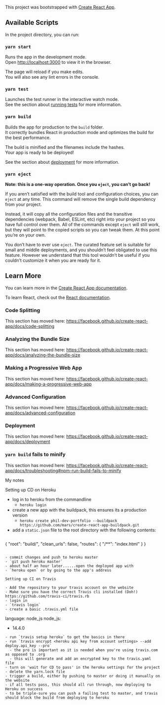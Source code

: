 This project was bootstrapped with [Create React App](https://github.com/facebook/create-react-app).

## Available Scripts

In the project directory, you can run:

### `yarn start`

Runs the app in the development mode.<br />
Open [http://localhost:3000](http://localhost:3000) to view it in the browser.

The page will reload if you make edits.<br />
You will also see any lint errors in the console.

### `yarn test`

Launches the test runner in the interactive watch mode.<br />
See the section about [running tests](https://facebook.github.io/create-react-app/docs/running-tests) for more information.

### `yarn build`

Builds the app for production to the `build` folder.<br />
It correctly bundles React in production mode and optimizes the build for the best performance.

The build is minified and the filenames include the hashes.<br />
Your app is ready to be deployed!

See the section about [deployment](https://facebook.github.io/create-react-app/docs/deployment) for more information.

### `yarn eject`

**Note: this is a one-way operation. Once you `eject`, you can’t go back!**

If you aren’t satisfied with the build tool and configuration choices, you can `eject` at any time. This command will remove the single build dependency from your project.

Instead, it will copy all the configuration files and the transitive dependencies (webpack, Babel, ESLint, etc) right into your project so you have full control over them. All of the commands except `eject` will still work, but they will point to the copied scripts so you can tweak them. At this point you’re on your own.

You don’t have to ever use `eject`. The curated feature set is suitable for small and middle deployments, and you shouldn’t feel obligated to use this feature. However we understand that this tool wouldn’t be useful if you couldn’t customize it when you are ready for it.

## Learn More

You can learn more in the [Create React App documentation](https://facebook.github.io/create-react-app/docs/getting-started).

To learn React, check out the [React documentation](https://reactjs.org/).

### Code Splitting

This section has moved here: https://facebook.github.io/create-react-app/docs/code-splitting

### Analyzing the Bundle Size

This section has moved here: https://facebook.github.io/create-react-app/docs/analyzing-the-bundle-size

### Making a Progressive Web App

This section has moved here: https://facebook.github.io/create-react-app/docs/making-a-progressive-web-app

### Advanced Configuration

This section has moved here: https://facebook.github.io/create-react-app/docs/advanced-configuration

### Deployment

This section has moved here: https://facebook.github.io/create-react-app/docs/deployment

### `yarn build` fails to minify

This section has moved here: https://facebook.github.io/create-react-app/docs/troubleshooting#npm-run-build-fails-to-minify

My notes

Setting up CD on Heroku

- log in to heroku from the commandline
  - `heroku login`
- create a new app with the buildpack, this ensures its a production version
  - `heroku create phil-dev-portfolio --buildpack https://github.com/mars/create-react-app-buildpack.git`
- add a `static.json` file to the root directory with the following contents:
  ```json
{
"root": "build/",
  "clean_urls": false,
  "routes": {
    "/**": "index.html"
  }
}
  ```

- commit changes and push to heroku master
  - `git push heroku master`
- about half an hour later......open the deployed app with
  - `heroku open` or by going to the app's address

Setting up CI on Travis

- Add the repository to your travis account on the website
- Make sure you have the correct Travis cli installed (Doh!) https://github.com/travis-ci/travis.rb
- login in
  - `travis login`
- create a basic .travis.yml file
```
language: node_js
node_js:
- 14.4.0
```
- run `travis setup heroku` to get the basics in there
- run `travis encrypt <heroku api key from account settings> --add deploy.api_key --pro`
  - the pro is important as it is needed when you're using travis.com as opposed to .org
  - this will generate and add an encrypted key to the travis.yaml file
- turn on 'wait for CD to pass' in the heroku settings for the project
- delete the yarn.lock file
- trigger a build, either by pushing to master or doing it manually on the website
- if all tests pass, this should all run through, now deploying to Heroku on success
- to be triple-sure you can push a failing test to master, and travis should block the build from deploying to heroku